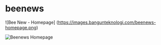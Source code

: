 # beenews

![Bee New - Homepage] (https://images.bangunteknologi.com/beenews-homepage.png)

<img src="https://images.bangunteknologi.com/beenews-homepage.png" alt="Beenews Homepage"/>
